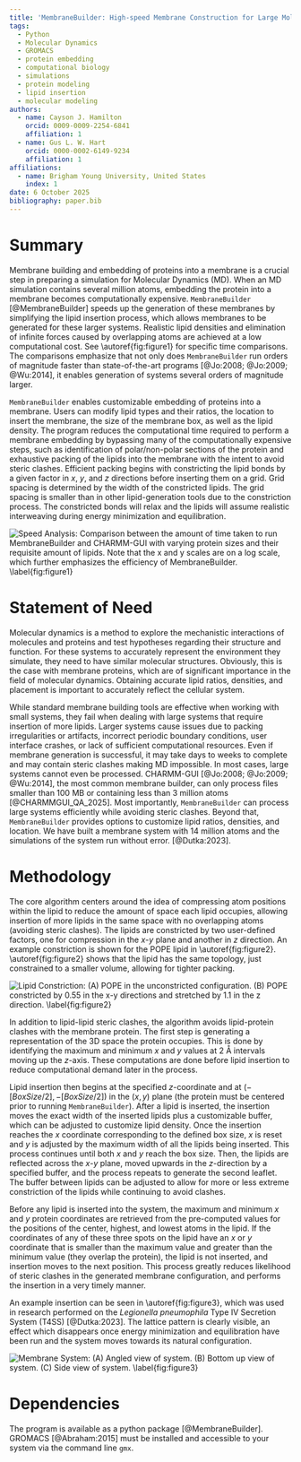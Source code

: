 ```yaml
---
title: 'MembraneBuilder: High-speed Membrane Construction for Large Molecular Dynamics Simulations'
tags: 
  - Python 
  - Molecular Dynamics
  - GROMACS
  - protein embedding
  - computational biology
  - simulations
  - protein modeling
  - lipid insertion
  - molecular modeling
authors: 
  - name: Cayson J. Hamilton
    orcid: 0009-0009-2254-6841
    affiliation: 1
  - name: Gus L. W. Hart
    orcid: 0000-0002-6149-9234
    affiliation: 1
affiliations: 
  - name: Brigham Young University, United States
    index: 1
date: 6 October 2025
bibliography: paper.bib
---
```


# Summary

Membrane building and embedding of proteins into a membrane is a crucial
step in preparing a simulation for Molecular Dynamics (MD). When an MD
simulation contains several million atoms, embedding the protein into a
membrane becomes computationally expensive. `MembraneBuilder`
[@MembraneBuilder] speeds up the generation of these membranes by
simplifying the lipid insertion process, which allows membranes to be
generated for these larger systems. Realistic lipid densities and
elimination of infinite forces caused by overlapping atoms are achieved
at a low computational cost. See \autoref{fig:figure1} for specific time
comparisons. The comparisons emphasize that not only does
`MembraneBuilder` run orders of magnitude faster than state-of-the-art
programs [@Jo:2008; @Jo:2009; @Wu:2014],
it enables generation of systems several orders of magnitude larger.

`MembraneBuilder` enables customizable embedding of proteins into a
membrane. Users can modify lipid types and their ratios, the location to
insert the membrane, the size of the membrane box, as well as the lipid
density. The program reduces the computational time required to perform
a membrane embedding by bypassing many of the computationally expensive
steps, such as identification of polar/non-polar sections of the protein
and exhaustive packing of the lipids into the membrane with the intent
to avoid steric clashes. Efficient packing begins with constricting the
lipid bonds by a given factor in $x$, $y$, and $z$ directions before
inserting them on a grid. Grid spacing is determined by the width of the
constricted lipids. The grid spacing is smaller than in other
lipid-generation tools due to the constriction process. The constricted
bonds will relax and the lipids will assume realistic interweaving
during energy minimization and equilibration.

![**Speed Analysis:** Comparison between the amount of time taken to run
MembraneBuilder and CHARMM-GUI with varying protein sizes and their
requisite amount of lipids. Note that the $x$ and $y$ scales are on a
log scale, which further emphasizes the efficiency of
MembraneBuilder. \label{fig:figure1}](figures/speed_analysis.png)

# Statement of Need

Molecular dynamics is a method to explore the mechanistic interactions
of molecules and proteins and test hypotheses regarding their structure
and function. For these systems to accurately represent the environment
they simulate, they need to have similar molecular structures.
Obviously, this is the case with membrane proteins, which are of
significant importance in the field of molecular dynamics. Obtaining
accurate lipid ratios, densities, and placement is important to
accurately reflect the cellular system.

While standard membrane building tools are effective when working with
small systems, they fail when dealing with large systems that require
insertion of more lipids. Larger systems cause issues due to packing
irregularities or artifacts, incorrect periodic boundary conditions,
user interface crashes, or lack of sufficient computational resources.
Even if membrane generation is successful, it may take days to weeks to
complete and may contain steric clashes making MD impossible. In most
cases, large systems cannot even be processed. CHARMM-GUI
[@Jo:2008; @Jo:2009; @Wu:2014], the most
common membrane builder, can only process files smaller than 100 MB or
containing less than 3 million atoms [@CHARMMGUI_QA_2025]. Most
importantly, `MembraneBuilder` can process large systems efficiently
while avoiding steric clashes. Beyond that, `MembraneBuilder` provides
options to customize lipid ratios, densities, and location. We have
built a membrane system with 14 million atoms and the simulations of the
system run without error.
[@Dutka:2023].

# Methodology

The core algorithm centers around the idea of compressing atom positions
within the lipid to reduce the amount of space each lipid occupies,
allowing insertion of more lipids in the same space with no overlapping
atoms (avoiding steric clashes). The lipids are constricted by two
user-defined factors, one for compression in the $x$-$y$ plane and
another in $z$ direction. An example constriction is shown for the POPE
lipid in \autoref{fig:figure2}. \autoref{fig:figure2} shows that the lipid
has the same topology, just constrained to a smaller volume, allowing
for tighter packing.

![**Lipid Constriction:** (A) POPE in the unconstricted configuration.
(B) POPE constricted by 0.55 in the $x$-$y$ directions and stretched by
1.1 in the $z$ direction. \label{fig:figure2}](figures/lipidcont.png)

In addition to lipid-lipid steric clashes, the algorithm avoids
lipid-protein clashes with the membrane protein. The first step is
generating a representation of the 3D space the protein occupies. This
is done by identifying the maximum and minimum $x$ and $y$ values at 2
Å intervals moving up the $z$-axis. These computations are done before
lipid insertion to reduce computational demand later in the process.

Lipid insertion then begins at the specified $z$-coordinate and at
$(-[BoxSize/2],-[BoxSize/2])$ in the $(x,y)$ plane (the protein must be
centered prior to running `MembraneBuilder`). After a lipid is inserted,
the insertion moves the exact width of the inserted lipids plus a
customizable buffer, which can be adjusted to customize lipid density.
Once the insertion reaches the $x$ coordinate corresponding to the
defined box size, $x$ is reset and $y$ is adjusted by the maximum width
of all the lipids being inserted. This process continues until both $x$
and $y$ reach the box size. Then, the lipids are reflected across the
$x$-$y$ plane, moved upwards in the $z$-direction by a specified buffer,
and the process repeats to generate the second leaflet. The buffer
between lipids can be adjusted to allow for more or less extreme
constriction of the lipids while continuing to avoid clashes.

Before any lipid is inserted into the system, the maximum and minimum
$x$ and $y$ protein coordinates are retrieved from the pre-computed
values for the positions of the center, highest, and lowest atoms in the
lipid. If the coordinates of any of these three spots on the lipid have
an $x$ or $y$ coordinate that is smaller than the maximum value and
greater than the minimum value (they overlap the protein), the lipid is
not inserted, and insertion moves to the next position. This process
greatly reduces likelihood of steric clashes in the generated membrane
configuration, and performs the insertion in a very timely manner.

An example insertion can be seen in \autoref{fig:figure3}, which was used
in research performed on the *Legionella pneumophila* Type IV Secretion
System (T4SS)
[@Dutka:2023].
The lattice pattern is clearly visible, an effect which disappears once
energy minimization and equilibration have been run and the system moves
towards its natural configuration.

![**Membrane System:** (A) Angled view of system. (B) Bottom up view of
system. (C) Side view of system. \label{fig:figure3}](figures/memb_joss.png)

# Dependencies

The program is available as a python package [@MembraneBuilder].
GROMACS [@Abraham:2015] must be installed and accessible to your system
via the command line `gmx`.
